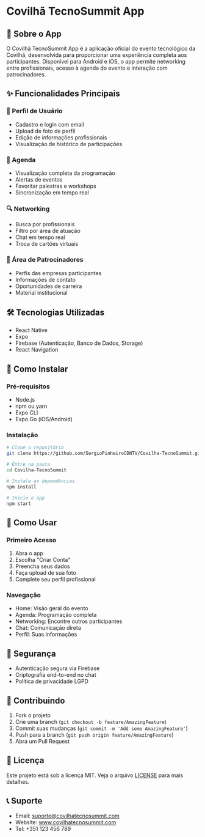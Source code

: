 # Covilhã TecnoSummit App

## 📱 Sobre o App
O Covilhã TecnoSummit App é a aplicação oficial do evento tecnológico da Covilhã, desenvolvida para proporcionar uma experiência completa aos participantes. Disponível para Android e iOS, o app permite networking entre profissionais, acesso à agenda do evento e interação com patrocinadores.

## ✨ Funcionalidades Principais

### 👤 Perfil de Usuário
- Cadastro e login com email
- Upload de foto de perfil
- Edição de informações profissionais
- Visualização de histórico de participações

### 📅 Agenda
- Visualização completa da programação
- Alertas de eventos
- Favoritar palestras e workshops
- Sincronização em tempo real

### 🔍 Networking
- Busca por profissionais
- Filtro por área de atuação
- Chat em tempo real
- Troca de cartões virtuais

### 💼 Área de Patrocinadores
- Perfis das empresas participantes
- Informações de contato
- Oportunidades de carreira
- Material institucional

## 🛠 Tecnologias Utilizadas
- React Native
- Expo
- Firebase (Autenticação, Banco de Dados, Storage)
- React Navigation

## 📲 Como Instalar

### Pré-requisitos
- Node.js 
- npm ou yarn
- Expo CLI
- Expo Go (iOS/Android)

### Instalação
```bash
# Clone o repositório
git clone https://github.com/SergioPinheiroCDNTV/Covilha-TecnoSummit.git

# Entre na pasta
cd Covilha-TecnoSummit

# Instale as dependências
npm install

# Inicie o app
npm start
```

## 📱 Como Usar

### Primeiro Acesso
1. Abra o app
2. Escolha "Criar Conta"
3. Preencha seus dados
4. Faça upload de sua foto
5. Complete seu perfil profissional

### Navegação
- Home: Visão geral do evento
- Agenda: Programação completa
- Networking: Encontre outros participantes
- Chat: Comunicação direta
- Perfil: Suas informações

## 🔐 Segurança
- Autenticação segura via Firebase
- Criptografia end-to-end no chat
- Política de privacidade LGPD

## 🤝 Contribuindo
1. Fork o projeto
2. Crie uma branch (`git checkout -b feature/AmazingFeature`)
3. Commit suas mudanças (`git commit -m 'Add some AmazingFeature'`)
4. Push para a branch (`git push origin feature/AmazingFeature`)
5. Abra um Pull Request

## 📄 Licença
Este projeto está sob a licença MIT. Veja o arquivo [LICENSE](LICENSE) para mais detalhes.

## 📞 Suporte
- Email: suporte@covilhatecnosummit.com
- Website: www.covilhatecnosummit.com
- Tel: +351 123 456 789